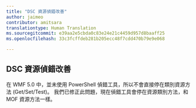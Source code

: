 ```yaml
---
title: "DSC 資源偵錯改善"
author: jaimeo
contributor: amitsara
translationtype: Human Translation
ms.sourcegitcommit: e39aa2e5cbda0c83e24e21c4459d957d8baaff25
ms.openlocfilehash: 33c3fcffdeb281b205ecc48f7cdd470b79e9e068

---
```



## DSC 資源偵錯改善

在 WMF 5.0 中，並未使用 PowerShell 偵錯工具，所以不會直接停在類別資源方法 (Get/Set/Test)。
我們已修正此問題，現在偵錯工具會停在資源類別方法，和 MOF 資源方法一樣。



<!--HONumber=Aug16_HO3-->


